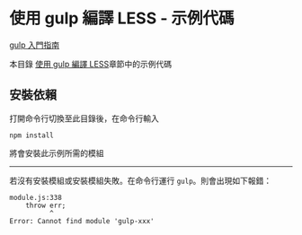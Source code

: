 # 使用 gulp 編譯 LESS - 示例代碼

[gulp 入門指南](https://github.com/nimojs/gulp-book)

本目錄 [使用 gulp 編譯 LESS](../../chapter5.md)章節中的示例代碼


## 安裝依賴
打開命令行切換至此目錄後，在命令行輸入
```
npm install
```

將會安裝此示例所需的模組

-------

若沒有安裝模組或安裝模組失敗。在命令行運行 `gulp`。則會出現如下報錯：
```
module.js:338
    throw err;
          ^
Error: Cannot find module 'gulp-xxx'
```
